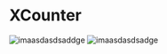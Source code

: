# XCounter
![imaasdasdsaddge](https://github.com/Ryzz3nn/XCounter/assets/47952472/f34b56c2-30f5-4bd4-ba1e-fdf8d7eb73ea)
![imaasdasdsadge](https://github.com/Ryzz3nn/XCounter/assets/47952472/a80f5445-5846-4019-8bea-6193deb2653a)


